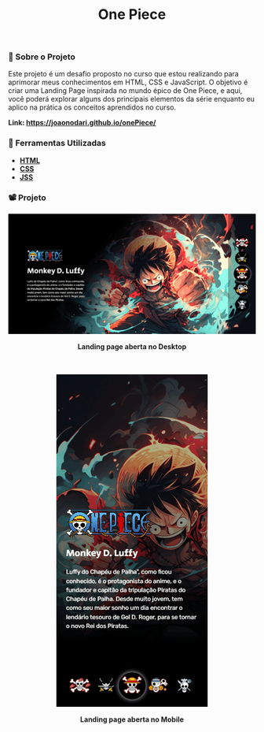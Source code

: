 <h1 align="center">One Piece</h1>
<br>

### 🚨 Sobre o Projeto

Este projeto é um desafio proposto no curso que estou realizando para aprimorar meus conhecimentos em HTML, CSS e JavaScript. O objetivo é criar uma Landing Page inspirada no mundo épico de One Piece, e aqui, você poderá explorar alguns dos principais elementos da série enquanto eu aplico na prática os conceitos aprendidos no curso.

<strong>Link:<strong> https://joaonodari.github.io/onePiece/

### 🔨 Ferramentas Utilizadas

* [HTML](https://developer.mozilla.org/pt-BR/docs/Web/HTML)
* [CSS](https://developer.mozilla.org/pt-BR/docs/Web/CSS)
* [JSS](https://developer.mozilla.org/pt-BR/docs/Web/JavaScript)

### 📽️ Projeto 


<div align="center">
    <img  src='src/img/desktop.gif'></img>
    <p>Landing page aberta no Desktop</p>
<div>
<br>
<br>
<div align="center">
    <img src='src/img/mobile.gif'></img>
    <p>Landing page aberta no Mobile</p>
<div>
